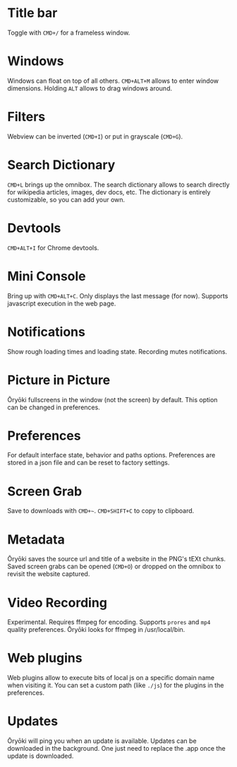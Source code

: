 # Title bar
Toggle with `CMD+/` for a frameless window. 

# Windows
Windows can float on top of all others. `CMD+ALT+M` allows to enter window dimensions. Holding `ALT` allows to drag windows around.

# Filters
Webview can be inverted (`CMD+I`) or put in grayscale (`CMD+G`).

# Search Dictionary
`CMD+L` brings up the omnibox. The search dictionary allows to search directly for wikipedia articles, images, dev docs, etc. The dictionary is entirely customizable, so you can add your own.

# Devtools
`CMD+ALT+I` for Chrome devtools.

# Mini Console
Bring up with `CMD+ALT+C`. Only displays the last message (for now). Supports javascript execution in the web page.

# Notifications
Show rough loading times and loading state. Recording mutes notifications.

# Picture in Picture
Ōryōki fullscreens in the window (not the screen) by default. This option can be changed in preferences.

# Preferences
For default interface state, behavior and paths options. Preferences are stored in a json file and can be reset to factory settings.

# Screen Grab
Save to downloads with `CMD+~`. `CMD+SHIFT+C` to copy to clipboard.

# Metadata
Ōryōki saves the source url and title of a website in the PNG's tEXt chunks. Saved screen grabs can be opened (`CMD+O`) or dropped on the omnibox to revisit the website captured.

# Video Recording
Experimental. Requires ffmpeg for encoding. Supports `prores` and `mp4` quality preferences. Ōryōki looks for ffmpeg in /usr/local/bin.

# Web plugins
Web plugins allow to execute bits of local js on a specific domain name when visiting it. You can set a custom path (like `./js`) for the plugins in the preferences.

# Updates
Ōryōki will ping you when an update is available. Updates can be downloaded in the background. One just need to replace the .app once the update is downloaded.